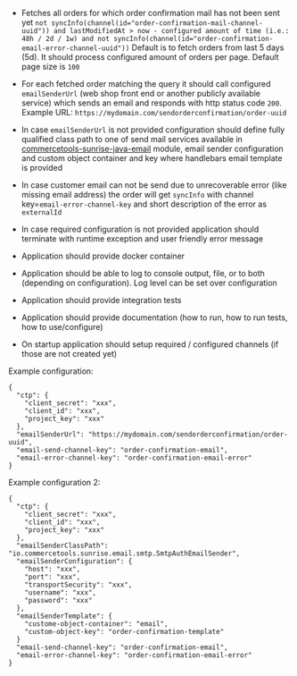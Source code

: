 - Fetches all orders for which order confirmation mail has not been sent yet
```not syncInfo(channel(id="order-confirmation-mail-channel-uuid")) and lastModifiedAt > now - configured amount of time (i.e.: 48h / 2d / 1w) and not syncInfo(channel(id="order-confirmation-email-error-channel-uuid"))```
Default is to fetch orders from last 5 days (5d). It should process configured amount of orders per page. Default page size is ```100```

- For each fetched order matching the query it should call configured ```emailSenderUrl``` (web shop front end or another publicly available service) which sends an email and responds with http status code ```200```. Example URL: ```https://mydomain.com/sendorderconfirmation/order-uuid```

- In case ```emailSenderUrl``` is not provided configuration should define fully qualified class path to one of send mail services available in  [commercetools-sunrise-java-email](https://github.com/commercetools/commercetools-sunrise-java-email) module, email sender configuration and custom object container and key where handlebars email template is provided

- In case customer email can not be send due to unrecoverable error (like missing email address) the order will get ```syncInfo``` with channel key=```email-error-channel-key``` and short description of the error as ```externalId```

- In case required configuration is not provided application should terminate with runtime exception and user friendly error message

- Application should provide docker container

- Application should be able to log to console output, file, or to both (depending on configuration). Log level can be set over configuration

- Application should provide integration tests

- Application should provide documentation (how to run, how to run tests, how to use/configure)

- On startup application should setup required / configured channels (if those are not created yet)

Example configuration:
```
{
  "ctp": {
    "client_secret": "xxx",
    "client_id": "xxx",
    "project_key": "xxx"
  },
  "emailSenderUrl": "https://mydomain.com/sendorderconfirmation/order-uuid",
  "email-send-channel-key": "order-confirmation-email",
  "email-error-channel-key": "order-confirmation-email-error"
}
```

Example configuration 2:
 ```
 {
   "ctp": {
     "client_secret": "xxx",
     "client_id": "xxx",
     "project_key": "xxx"
   },
   "emailSenderClassPath": "io.commercetools.sunrise.email.smtp.SmtpAuthEmailSender",
   "emailSenderConfiguration": {
     "host": "xxx",
     "port": "xxx",
     "transportSecurity": "xxx",
     "username": "xxx",
     "password": "xxx"
   },
   "emailSenderTemplate": {
     "custome-object-container": "email",
     "custom-object-key": "order-confirmation-template"
   }
   "email-send-channel-key": "order-confirmation-email",
   "email-error-channel-key": "order-confirmation-email-error"
}
 ```